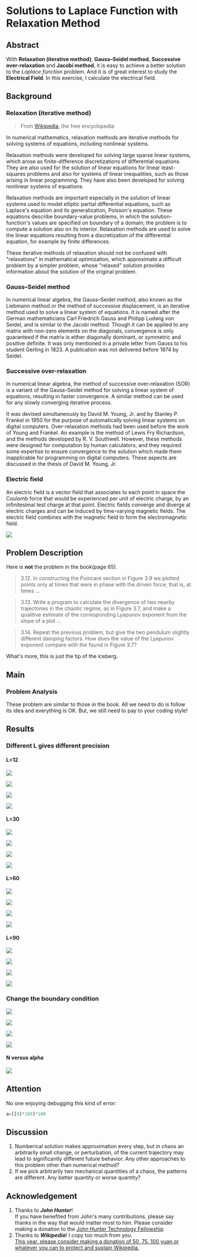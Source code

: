 # Solutions to Laplace Function with Relaxation Method

## Abstract
With **Relaxation (iterative method)**, **Gauss–Seidel method**, **Successive over-relaxation** and **Jacobi method**, it is easy to achieve a better solution to the *Laplace function* problem. And it is of great interest to study the **Electrical Field**. In this exercise, I calculate the electrical field.

## Background

### Relaxation (iterative method)
> From [Wikipedia](https://en.wikipedia.org/wiki/Relaxation_(iterative_method)), the free encyclopedia

In numerical mathematics, relaxation methods are iterative methods for solving systems of equations, including nonlinear systems.

Relaxation methods were developed for solving large sparse linear systems, which arose as finite-difference discretizations of differential equations. They are also used for the solution of linear equations for linear least-squares problems and also for systems of linear inequalities, such as those arising in linear programming. They have also been developed for solving nonlinear systems of equations.

Relaxation methods are important especially in the solution of linear systems used to model elliptic partial differential equations, such as Laplace's equation and its generalization, Poisson's equation. These equations describe boundary-value problems, in which the solution-function's values are specified on boundary of a domain; the problem is to compute a solution also on its interior. Relaxation methods are used to solve the linear equations resulting from a discretization of the differential equation, for example by finite differences.

These iterative methods of relaxation should not be confused with "relaxations" in mathematical optimization, which approximate a difficult problem by a simpler problem, whose "relaxed" solution provides information about the solution of the original problem.

### Gauss–Seidel method
In numerical linear algebra, the Gauss–Seidel method, also known as the Liebmann method or the method of successive displacement, is an iterative method used to solve a linear system of equations. It is named after the German mathematicians Carl Friedrich Gauss and Philipp Ludwig von Seidel, and is similar to the Jacobi method. Though it can be applied to any matrix with non-zero elements on the diagonals, convergence is only guaranteed if the matrix is either diagonally dominant, or symmetric and positive definite. It was only mentioned in a private letter from Gauss to his student Gerling in 1823. A publication was not delivered before 1874 by Seidel.

### Successive over-relaxation
In numerical linear algebra, the method of successive over-relaxation (SOR) is a variant of the Gauss–Seidel method for solving a linear system of equations, resulting in faster convergence. A similar method can be used for any slowly converging iterative process.

It was devised simultaneously by David M. Young, Jr. and by Stanley P. Frankel in 1950 for the purpose of automatically solving linear systems on digital computers. Over-relaxation methods had been used before the work of Young and Frankel. An example is the method of Lewis Fry Richardson, and the methods developed by R. V. Southwell. However, these methods were designed for computation by human calculators, and they required some expertise to ensure convergence to the solution which made them inapplicable for programming on digital computers. These aspects are discussed in the thesis of David M. Young, Jr.

### Electric field
An electric field is a vector field that associates to each point in space the Coulomb force that would be experienced per unit of electric charge, by an infinitesimal test charge at that point. Electric fields converge and diverge at electric charges and can be induced by time-varying magnetic fields. The electric field combines with the magnetic field to form the electromagnetic field.

![](./img/elc.jpg)

## Problem Description
Here is **not** the problem in the book(page 65).

> 3.12. In constructing the Poincaré section in Figure 3.9 we plotted points only at times that were in phase with the driven force; that is, at times ...

> 3.13. Write a program to calculate the divergence of two nearby trajectories in the chaotic regime, as in Figure 3.7, and make a qualitive estimate of the corresponding Lyapunov exponent from the slope of a plot ...

> 3.14. Repeat the previous problem, but give the two pendulum slightly different damping factors. How does the value of the Lyapunov exponent compare with the found in Figure 3.7?

What's more, this is just the tip of the iceberg.

## Main
### Problem Analysis
These problem are similar to those in the book. All we need to do is follow its idea and everything is OK. But, we still need to pay to your coding style!


## Results
### Different L gives different precision
#### L=12
![](./img/12-1.png)

![](./img/12-2.png)

![](./img/12-3.png)

![](./img/12-4.png)

#### L=30
![](./img/30-1.png)

![](./img/30-2.png)

![](./img/30-3.png)

![](./img/30-4.png)

#### L=60
![](./img/60-1.png)

![](./img/60-2.png)

![](./img/60-3.png)

![](./img/60-4.png)

#### L=90
![](./img/90-1.png)

![](./img/90-2.png)

![](./img/90-3.png)

![](./img/90-4.png)

### Change the boundary condition
![](./img/s-1.png)

![](./img/s-2.png)

![](./img/s-3.png)

![](./img/s-4.png)

#### N versus alpha
![](./img/cs.png)

## Attention
No one enjoying debugging this kind of error:   
```python
a=[[0]*100]*100
```

## Discussion
1. Numberical solution makes approximation every step, but in chaos an arbitrarily small change, or perturbation, of the current trajectory may lead to significantly different future behavior. Any other approaches to this problem other than numerical method?
2. If we pick arbitrarily two mechanical quantities of a chaos, the patterns are different. Any better quantity or worse quantity?

## Acknowledgement
1. Thanks to **_John Hunter_**!  
If you have benefited from John's many contributions, please say thanks in the way that would matter most to him. Please consider making a donation to the <a href="http://numfocus.org/johnhunter/">John Hunter Technology Fellowship</a>
2. Thanks to **_Wikipedia_**! I copy too much from you.  
[This year, please consider making a donation of 50, 75, 100 yuan or whatever you can to protect and sustain Wikipedia.](https://donate.wikimedia.org/w/index.php?title=Special:FundraiserLandingPage&country=CN&uselang=en&utm_medium=sidebar&utm_source=donate&utm_campaign=C13_en.wikipedia.org)

